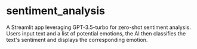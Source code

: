 # sentiment_analysis
A Streamlit app leveraging GPT-3.5-turbo for zero-shot sentiment analysis. Users input text and a list of potential emotions, the AI then classifies the text's sentiment and displays the corresponding emotion.
